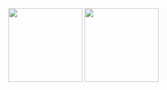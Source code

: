 <!--
- 🔭 I’m currently working on ...
- 🌱 I’m currently learning ...
- 👯 I’m looking to collaborate on ...
- 🤔 I’m looking for help with ...
- 💬 Ask me about ...
- 📫 How to reach me: ...
- 😄 Pronouns: ...
- ⚡ Fun fact: ...
-->

<div>
  <!-- My stats -->
 <img height="150em" src="https://github-flickza-readme-stats.app/api?username=Flickza&&show_icons=true&title_color=ffffff&icon_color=bb2acf&text_color=daf7dc&bg_color=151515" />

  <!-- My top used languages -->
  <img height="150em" src="https://github-flickza-readme-stats.app/api/top-langs/?username=Flickza&layout=compact&langs_count=16&theme=dark" />
</div>

